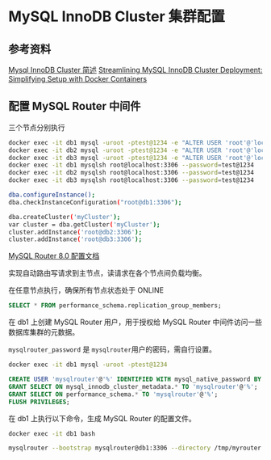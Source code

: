 # MySQL InnoDB Cluster 集群配置

## 参考资料

[Mysql InnoDB Cluster 简述](https://zhuanlan.zhihu.com/p/6455873)
[Streamlining MySQL InnoDB Cluster Deployment: Simplifying Setup with Docker Containers](https://itnext.io/setting-up-mysql-innodb-cluster-with-mysql-shell-plus-mysql-router-using-just-docker-containers-9cdbfb6026af)

## 配置 MySQL Router 中间件

三个节点分别执行

```bash
docker exec -it db1 mysql -uroot -ptest@1234 -e "ALTER USER 'root'@'localhost' IDENTIFIED WITH caching_sha2_password BY 'test@1234'; FLUSH PRIVILEGES;"
docker exec -it db2 mysql -uroot -ptest@1234 -e "ALTER USER 'root'@'localhost' IDENTIFIED WITH caching_sha2_password BY 'test@1234'; FLUSH PRIVILEGES;"
docker exec -it db3 mysql -uroot -ptest@1234 -e "ALTER USER 'root'@'localhost' IDENTIFIED WITH caching_sha2_password BY 'test@1234'; FLUSH PRIVILEGES;"
docker exec -it db1 mysqlsh root@localhost:3306 --password=test@1234
docker exec -it db2 mysqlsh root@localhost:3306 --password=test@1234
docker exec -it db3 mysqlsh root@localhost:3306 --password=test@1234

dba.configureInstance();
dba.checkInstanceConfiguration("root@db1:3306");

dba.createCluster('myCluster');
var cluster = dba.getCluster('myCluster');
cluster.addInstance('root@db2:3306');
cluster.addInstance('root@db3:3306');

```

[MySQL Router 8.0 配置文档](https://dev.mysql.com/doc/mysql-router/8.0/en/)

实现自动路由写请求到主节点，读请求在各个节点间负载均衡。

在任意节点执行，确保所有节点状态处于 ONLINE

```sql
SELECT * FROM performance_schema.replication_group_members;
```

在 db1 上创建 MySQL Router 用户，用于授权给 MySQL Router 中间件访问一些数据库集群的元数据。

`mysqlrouter_password` 是 `mysqlrouter`用户的密码，需自行设置。

```sh
docker exec -it db1 mysql -uroot -ptest@1234
```

```sql
CREATE USER 'mysqlrouter'@'%' IDENTIFIED WITH mysql_native_password BY 'mysqlrouter_password';
GRANT SELECT ON mysql_innodb_cluster_metadata.* TO 'mysqlrouter'@'%';
GRANT SELECT ON performance_schema.* TO 'mysqlrouter'@'%';
FLUSH PRIVILEGES;
```

在 db1 上执行以下命令，生成 MySQL Router 的配置文件。

```sh
docker exec -it db1 bash
```

```bash
mysqlrouter --bootstrap mysqlrouter@db1:3306 --directory /tmp/myrouter --conf-use-sockets --user=mysql --account mysqlrouter --account-create always
```
